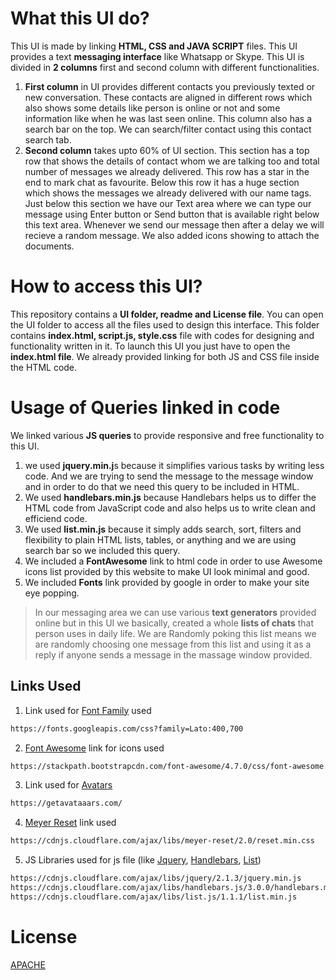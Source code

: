# **What this UI do?**

This UI is made by linking **HTML, CSS and JAVA SCRIPT** files. This UI provides a text **messaging interface** like Whatsapp or Skype.
This UI is divided in **2 columns** first and second column with different functionalities.

1) **First column** in UI provides different contacts you previously texted or new conversation. These contacts are aligned in different rows
which also shows some details like person is online or not and some information like when he was last seen online. This column also has
a search bar on the top. We can search/filter contact using this contact search tab. 
2) **Second column** takes upto 60% of UI section. This section has a top row that shows the details of contact whom we are talking too and 
total number of messages we already delivered. This row has a star in the end to mark chat as favourite.
Below this row it has a huge section which shows the messages we already delivered with our name tags. Just below this section we have our 
Text area where we can type our message using Enter button or Send button that is available right below this text area. Whenever we send 
our message then after a delay we will recieve a random message. We also added icons showing to attach the documents.

# How to access this UI?

This repository contains a **UI folder, readme and License file**. You can open the UI folder to access all the files used to design this interface. This folder contains **index.html, script.js, style.css** file with codes for designing and functionality written in it. To launch this UI you just have to open the **index.html file**. We already provided linking for both JS and CSS file inside the HTML code.

# Usage of Queries linked in code
We linked various **JS queries** to provide responsive and free functionality to this UI.
1) we used **jquery.min.j**s because it simplifies various tasks by writing less code.
And we are trying to send the message to the message window and in order to do that we need this query to be included in HTML.
2) We used **handlebars.min.js** because Handlebars helps us to differ the HTML code from JavaScript code and also helps us to write clean and efficiend code.
3) We used **list.min.js** because it simply adds search, sort, filters and flexibility to plain HTML lists, tables, or anything and we are using search bar so we included this query.
4) We included a **FontAwesome** link to html code in order to use Awesome icons list provided by this website to make UI look minimal and good.
5) We included **Fonts** link provided by google in order to make your site eye popping.

>In our messaging area we can use various **text generators** provided online but in this UI we basically, created a whole **lists of chats** that person uses in daily life. We are Randomly poking this list means we are randomly choosing one message from this list and using it as a reply if anyone sends a message in the massage window provided.

## Links Used 

1) Link used for [Font Family](https://fonts.googleapis.com/css?family=Lato:400,700) used
```bash
https://fonts.googleapis.com/css?family=Lato:400,700
```
2) [Font Awesome](https://stackpath.bootstrapcdn.com/font-awesome/4.7.0/css/font-awesome.min.css) link for icons used
```bash
https://stackpath.bootstrapcdn.com/font-awesome/4.7.0/css/font-awesome.min.css
```
3) Link used for [Avatars](https://getavataaars.com/)
```bash
https://getavataaars.com/
```
4) [Meyer Reset](https://cdnjs.cloudflare.com/ajax/libs/meyer-reset/2.0/reset.min.css) link used
```bash
https://cdnjs.cloudflare.com/ajax/libs/meyer-reset/2.0/reset.min.css
```
5) JS Libraries used for js file (like [Jquery](https://cdnjs.cloudflare.com/ajax/libs/jquery/2.1.3/jquery.min.js), [Handlebars](https://cdnjs.cloudflare.com/ajax/libs/handlebars.js/3.0.0/handlebars.min.js), [List](https://cdnjs.cloudflare.com/ajax/libs/list.js/1.1.1/list.min.js)) 
```bash
https://cdnjs.cloudflare.com/ajax/libs/jquery/2.1.3/jquery.min.js
https://cdnjs.cloudflare.com/ajax/libs/handlebars.js/3.0.0/handlebars.min.js
https://cdnjs.cloudflare.com/ajax/libs/list.js/1.1.1/list.min.js
```



# License
[APACHE](http://www.apache.org/licenses/)
